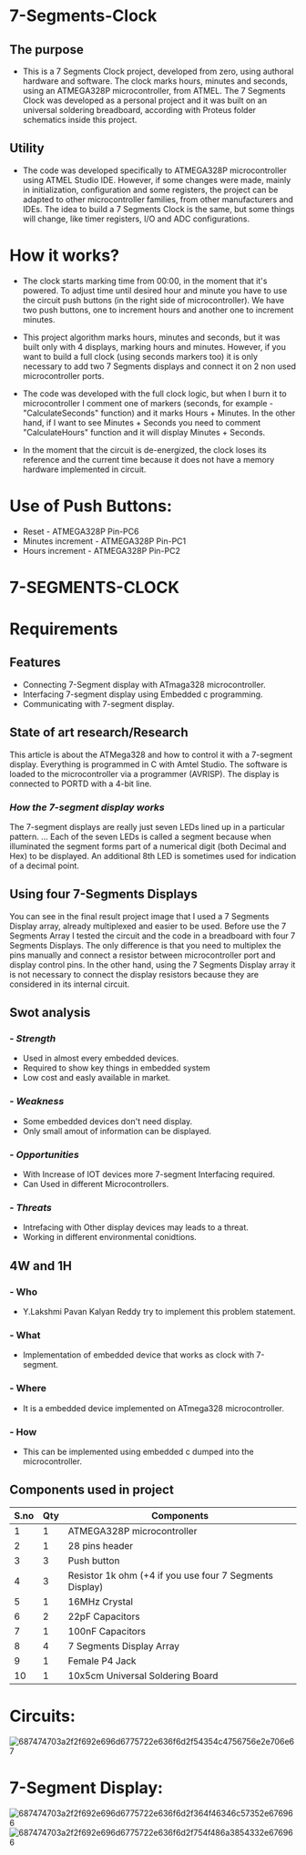 # 7-Segments-Clock
## The purpose
* This is a 7 Segments Clock project, developed from zero, using authoral hardware and software. The clock marks hours, minutes and seconds, using an ATMEGA328P microcontroller,     from ATMEL. The 7 Segments Clock was developed as a personal project and it was built on an universal soldering breadboard, according with Proteus folder schematics inside this   project. 

## Utility
* The code was developed specifically to ATMEGA328P microcontroller using ATMEL Studio IDE. However, if some changes were made, mainly in initialization, configuration and some     registers, the project can be adapted to other microcontroller families, from other manufacturers and IDEs. The idea to build a 7 Segments Clock is the same, but some things       will change, like timer registers, I/O and ADC configurations.

# How it works?
* The clock starts marking time from 00:00, in the moment that it's powered. To adjust time until desired hour and minute you have to use the circuit push buttons (in the right side of microcontroller). We have two push buttons, one to increment hours and another one to increment minutes.

* This project algorithm marks hours, minutes and seconds, but it was built only with 4 displays, marking hours and minutes. However, if you want to build a full clock (using seconds markers too) it is only necessary to add two 7 Segments displays and connect it on 2 non used microcontroller ports.

* The code was developed with the full clock logic, but when I burn it to microcontroller I comment one of markers (seconds, for example - "CalculateSeconds" function) and it marks Hours + Minutes. In the other hand, if I want to see Minutes + Seconds you need to comment "CalculateHours" function and it will display Minutes + Seconds.

* In the moment that the circuit is de-energized, the clock loses its reference and the current time because it does not have a memory hardware implemented in circuit.

# Use of Push Buttons:

* Reset - ATMEGA328P Pin-PC6
* Minutes increment - ATMEGA328P Pin-PC1
* Hours increment - ATMEGA328P Pin-PC2

# 7-SEGMENTS-CLOCK #
# Requirements
## Features
- Connecting 7-Segment display with ATmaga328 microcontroller.
- Interfacing 7-segment display using Embedded c programming.
- Communicating with 7-segment display.

## State of art research/Research
This article is about the ATMega328 and how to control it with a 7-segment display. Everything is programmed in C with Amtel Studio. The software is loaded to the microcontroller via a programmer (AVRISP). The display is connected to PORTD with a 4-bit line.

### *How the 7-segment display works*
The 7-segment displays are really just seven LEDs lined up in a particular pattern. ... Each of the seven LEDs is called a segment because when illuminated the segment forms part of a numerical digit (both Decimal and Hex) to be displayed. An additional 8th LED is sometimes used for indication of a decimal point.

## Using four 7-Segments Displays
You can see in the final result project image that I used a 7 Segments Display array, already multiplexed and easier to be used.
Before use the 7 Segments Array I tested the circuit and the code in a breadboard with four 7 Segments Displays.
The only difference is that you need to multiplex the pins manually and connect a resistor between microcontroller port and display control pins.
In the other hand, using the 7 Segments Display array it is not necessary to connect the display resistors because they are considered in its internal circuit.

## Swot analysis
###  - *Strength*
-   Used in almost every embedded devices.
-   Required to show key things in embedded system
-   Low cost and easly available in market.

### -   *Weakness*
-   Some embedded devices don't need display.
-   Only small amout of information can be displayed.


### - *Opportunities*
-   With Increase of IOT devices more 7-segment Interfacing required.
-   Can Used in different Microcontrollers. 
 
### - *Threats*
-   Intrefacing with Other display devices may leads to a threat.
-   Working in different environmental conidtions.
   
## 4W and 1H
### -   Who
-   Y.Lakshmi Pavan Kalyan Reddy try to implement this problem statement.

### - What
-  Implementation of embedded device that works as clock with 7-segment.

### -  Where
-   It is a embedded device implemented on ATmega328 microcontroller.

### -   How
-    This can be implemented using embedded c dumped into the microcontroller.

## Components used in project
|S.no| Qty| Components|
|----|----|----------|
|1 |1 | ATMEGA328P microcontroller |
|2 |1 | 28 pins header |
|3|3|Push button|
|4|3|Resistor 1k ohm (+4 if you use four 7 Segments Display)|
|5|1|16MHz Crystal|
|6|2|22pF Capacitors|
|7|1|100nF Capacitors|
|8|4|7 Segments Display Array|
|9|1|Female P4 Jack|
|10|1|10x5cm Universal Soldering Board|

# Circuits:
![687474703a2f2f692e696d6775722e636f6d2f54354c4756756e2e706e67](https://user-images.githubusercontent.com/94304459/144249865-6aed259a-aa77-4d3f-976a-0cefbaa6ef25.png)

# 7-Segment Display:
![687474703a2f2f692e696d6775722e636f6d2f364f46346c57352e676966](https://user-images.githubusercontent.com/94304459/144249879-5d7e0372-778b-4e07-9f21-f681954eecd4.gif)
![687474703a2f2f692e696d6775722e636f6d2f754f486a3854332e676966](https://user-images.githubusercontent.com/94304459/144249891-c7c9e48f-f6fb-4ba9-b40e-6dd55601cf84.gif)
